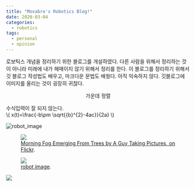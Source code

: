 ```yaml
---
title: "Movabro's Robotics Blog!"
date: 2020-03-04
categories:
  - robotics
tags:
  - personal
  - opinion
---
```

로보틱스 개념을 정리하기 위한 블로그를 개설하였다. 다른 사람을 위해서 정리하는 것이 아니라 미래에 내가 헤매이지 않기 위해서 정리를 한다. 이 블로그를 정리하기 위해서 깃 블로그 작성법도 배우고, 마크다운 문법도 배웠다. 아직 익숙하지 않다. 깃블로그에 이미지를 올리는 것이 굉장히 귀찮다.

<center>가운데 정렬</center>  

수식입력이 잘 되지 않는다.  
\\( x(t)=\frac{-b\pm \sqrt{{b}^{2}-4ac}}{2a} \\)  


![robot_image](https://cdn.pixabay.com/photo/2013/07/12/14/54/robot-148989_960_720.png)

<figure>
	<a href="http://farm9.staticflickr.com/8426/7758832526_cc8f681e48_b.jpg">
    <img src="http://farm9.staticflickr.com/8426/7758832526_cc8f681e48_c.jpg" />
  </a>
	<figcaption>
    <a href="http://www.flickr.com/photos/80901381@N04/7758832526/" title="on Flickr">Morning Fog Emerging From Trees by A Guy Taking Pictures, on Flickr</a>.
  </figcaption>
</figure>


<figure>
	<a href="https://cdn.pixabay.com/photo/2013/07/12/14/54/robot-148989_960_720.png">
	    <img src="https://cdn.pixabay.com/photo/2013/07/12/14/54/robot-148989_960_720.png" />
	</a>
	<figcaption>
	    <a href="https://cdn.pixabay.com/photo/2013/07/12/14/54/robot-148989_960_720.png" title="https://cdn.pixabay.com/photo/2013/07/12/14/54/robot-148989_960_720.png">robot image</a>.
	</figcaption>
</figure>

<img src="https://cdn.pixabay.com/photo/2013/07/12/14/54/robot-148989_960_720.png">

